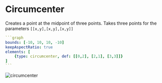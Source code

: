 # Circumcenter

Creates a point at the midpoint of three points. Takes three points for the parameters `[[x,y],[x,y],[x,y]]`

````yaml
```graph
bounds: [-10, 10, 10, -10]
keepAspectRatio: true
elements: [
	{type: circumcenter, def: [[0,2], [2,1], [3,3]]}
]
```
````

![circumcenter](imgs/Circumcircle-graph-1.png)

